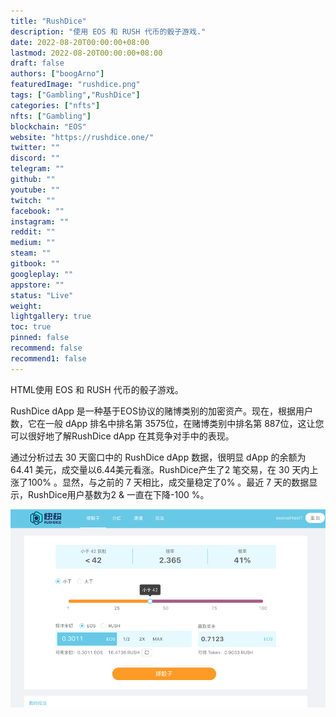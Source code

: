```yaml
---
title: "RushDice"
description: "使用 EOS 和 RUSH 代币的骰子游戏."
date: 2022-08-20T00:00:00+08:00
lastmod: 2022-08-20T00:00:00+08:00
draft: false
authors: ["boogArno"]
featuredImage: "rushdice.png"
tags: ["Gambling","RushDice"]
categories: ["nfts"]
nfts: ["Gambling"]
blockchain: "EOS"
website: "https://rushdice.one/"
twitter: ""
discord: ""
telegram: ""
github: ""
youtube: ""
twitch: ""
facebook: ""
instagram: ""
reddit: ""
medium: ""
steam: ""
gitbook: ""
googleplay: ""
appstore: ""
status: "Live"
weight: 
lightgallery: true
toc: true
pinned: false
recommend: false
recommend1: false
---
```

HTML使用 EOS 和 RUSH 代币的骰子游戏。

RushDice dApp 是一种基于EOS协议的赌博类别的加密资产。现在，根据用户数，它在一般 dApp 排名中排名第 3575位，在赌博类别中排名第 887位，这让您可以很好地了解RushDice dApp 在其竞争对手中的表现。

通过分析过去 30 天窗口中的 RushDice dApp 数据，很明显 dApp 的余额为64.41 美元，成交量以6.44美元看涨。RushDice产生了2 笔交易，在 30 天内上涨了100% 。显然，与之前的 7 天相比，成交量稳定了0% 。最近 7 天的数据显示，RushDice用户基数为2 & 一直在下降-100 %。

![rushdice-dapp-gambling-eos-image1_a8a55d7f9cce9c27c1020a10a8e0a555](rushdice-dapp-gambling-eos-image1_a8a55d7f9cce9c27c1020a10a8e0a555.png)